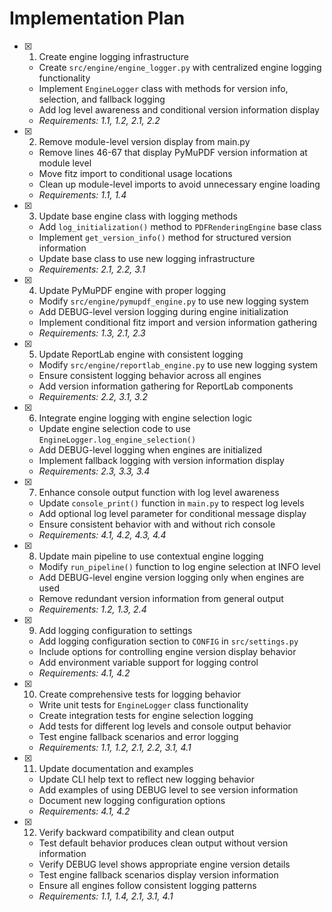 # Implementation Plan

- [x] 1. Create engine logging infrastructure
  - Create `src/engine/engine_logger.py` with centralized engine logging functionality
  - Implement `EngineLogger` class with methods for version info, selection, and fallback logging
  - Add log level awareness and conditional version information display
  - _Requirements: 1.1, 1.2, 2.1, 2.2_

- [x] 2. Remove module-level version display from main.py
  - Remove lines 46-67 that display PyMuPDF version information at module level
  - Move fitz import to conditional usage locations
  - Clean up module-level imports to avoid unnecessary engine loading
  - _Requirements: 1.1, 1.4_

- [x] 3. Update base engine class with logging methods
  - Add `log_initialization()` method to `PDFRenderingEngine` base class
  - Implement `get_version_info()` method for structured version information
  - Update base class to use new logging infrastructure
  - _Requirements: 2.1, 2.2, 3.1_

- [x] 4. Update PyMuPDF engine with proper logging
  - Modify `src/engine/pymupdf_engine.py` to use new logging system
  - Add DEBUG-level version logging during engine initialization
  - Implement conditional fitz import and version information gathering
  - _Requirements: 1.3, 2.1, 2.3_

- [x] 5. Update ReportLab engine with consistent logging
  - Modify `src/engine/reportlab_engine.py` to use new logging system
  - Ensure consistent logging behavior across all engines
  - Add version information gathering for ReportLab components
  - _Requirements: 2.2, 3.1, 3.2_

- [x] 6. Integrate engine logging with engine selection logic
  - Update engine selection code to use `EngineLogger.log_engine_selection()`
  - Add DEBUG-level logging when engines are initialized
  - Implement fallback logging with version information display
  - _Requirements: 2.3, 3.3, 3.4_

- [x] 7. Enhance console output function with log level awareness
  - Update `console_print()` function in `main.py` to respect log levels
  - Add optional log level parameter for conditional message display
  - Ensure consistent behavior with and without rich console
  - _Requirements: 4.1, 4.2, 4.3, 4.4_

- [x] 8. Update main pipeline to use contextual engine logging
  - Modify `run_pipeline()` function to log engine selection at INFO level
  - Add DEBUG-level engine version logging only when engines are used
  - Remove redundant version information from general output
  - _Requirements: 1.2, 1.3, 2.4_

- [x] 9. Add logging configuration to settings
  - Add logging configuration section to `CONFIG` in `src/settings.py`
  - Include options for controlling engine version display behavior
  - Add environment variable support for logging control
  - _Requirements: 4.1, 4.2_

- [x] 10. Create comprehensive tests for logging behavior
  - Write unit tests for `EngineLogger` class functionality
  - Create integration tests for engine selection logging
  - Add tests for different log levels and console output behavior
  - Test engine fallback scenarios and error logging
  - _Requirements: 1.1, 1.2, 2.1, 2.2, 3.1, 4.1_

- [x] 11. Update documentation and examples
  - Update CLI help text to reflect new logging behavior
  - Add examples of using DEBUG level to see version information
  - Document new logging configuration options
  - _Requirements: 4.1, 4.2_

- [x] 12. Verify backward compatibility and clean output
  - Test default behavior produces clean output without version information
  - Verify DEBUG level shows appropriate engine version details
  - Test engine fallback scenarios display version information
  - Ensure all engines follow consistent logging patterns
  - _Requirements: 1.1, 1.4, 2.1, 3.1, 4.1_